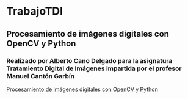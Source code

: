 # TrabajoTDI

## Procesamiento de imágenes digitales con OpenCV y Python

### Realizado por Alberto Cano Delgado para la asignatura Tratamiento Digital de Imágenes impartida por el profesor Manuel Cantón Garbín


[Procesamiento de imágenes digitales con OpenCV y Python](https://github.com/AlbertoCanoD/TrabajoTDI/blob/main/Procesamiento%20de%20im%C3%A1genes%20digitales%20con%20OpenCV%20y%20Python.pdf)
